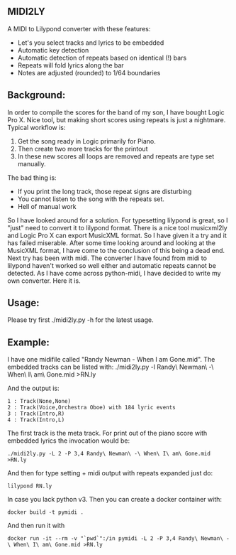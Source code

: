 MIDI2LY
-------

A MIDI to Lilypond converter with these features:
* Let's you select tracks and lyrics to be embedded
* Automatic key detection
* Automatic detection of repeats based on identical (!) bars
* Repeats will fold lyrics along the bar
* Notes are adjusted (rounded) to 1/64 boundaries

Background:
-----------
In order to compile the scores for the band of my son, I have bought Logic Pro X. Nice tool, but making short scores using repeats is just a nightmare. Typical workflow is:
1. Get the song ready in Logic primarily for Piano.
2. Then create two more tracks for the printout
3. In these new scores all loops are removed and repeats are type set manually.

The bad thing is:
* If you print the long track, those repeat signs are disturbing
* You cannot listen to the song with the repeats set.
* Hell of manual work

So I have looked around for a solution. For typesetting lilypond is great, so I "just" need to convert it to lilypond format. There is a nice tool musicxml2ly and Logic Pro X can export MusicXML format. So I have given it a try and it has failed miserable. After some time looking around and looking at the MusicXML format, I have come to the conclusion of this being a dead end. Next try has been with midi. The converter I have found from midi to lilypond haven't worked so well either and
automatic repeats cannot be detected. As I have come across python-midi, I have decided to write my own converter. Here it is.

Usage:
------
Please try first ./midi2ly.py -h for the latest usage. 

Example:
--------

I have one midifile called "Randy Newman - When I am Gone.mid".
The embedded tracks can be listed with:
    ./midi2ly.py -l Randy\ Newman\ -\ When\ I\ am\ Gone.mid >RN.ly

And the output is:

    1 : Track(None,None)
    2 : Track(Voice,Orchestra Oboe) with 184 lyric events
    3 : Track(Intro,R)
    4 : Track(Intro,L)

The first track is the meta track. For print out of the piano score with embedded lyrics the invocation would be:

    ./midi2ly.py -L 2 -P 3,4 Randy\ Newman\ -\ When\ I\ am\ Gone.mid >RN.ly

And then for type setting + midi output with repeats expanded just do:

    lilypond RN.ly

In case you lack python v3. Then you can create a docker container with:

    docker build -t pymidi .

And then run it with

    docker run -it --rm -v "`pwd`":/in pymidi -L 2 -P 3,4 Randy\ Newman\ -\ When\ I\ am\ Gone.mid >RN.ly

